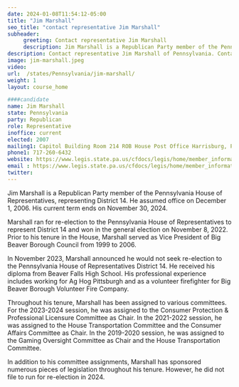 ```yaml
---
date: 2024-01-08T11:54:12-05:00
title: "Jim Marshall"
seo_title: "contact representative Jim Marshall"
subheader:
     greeting: Contact representative Jim Marshall
     description: Jim Marshall is a Republican Party member of the Pennsylvania House of Representatives, representing District 14. He assumed office on December 1, 2006. His current term ends on November 30, 2024.
description: Contact representative Jim Marshall of Pennsylvania. Contact information for Jim Marshall includes email address, phone number, and mailing address.
image: jim-marshall.jpeg
video:
url:  /states/Pennsylvania/jim-marshall/
weight: 1
layout: course_home

####candidate
name: Jim Marshall
state: Pennsylvania
party: Republican
role: Representative
inoffice: current
elected: 2007
mailing1: Capitol Building Room 214 ROB House Post Office Harrisburg, PA 17120
phone1: 717-260-6432
website: https://www.legis.state.pa.us/cfdocs/legis/home/member_information/House_bio.cfm?id=1086/
email : https://www.legis.state.pa.us/cfdocs/legis/home/member_information/House_bio.cfm?id=1086/
twitter:
---
```


Jim Marshall is a Republican Party member of the Pennsylvania House of Representatives, representing District 14. He assumed office on December 1, 2006. His current term ends on November 30, 2024.

Marshall ran for re-election to the Pennsylvania House of Representatives to represent District 14 and won in the general election on November 8, 2022. Prior to his tenure in the House, Marshall served as Vice President of Big Beaver Borough Council from 1999 to 2006.

In November 2023, Marshall announced he would not seek re-election to the Pennsylvania House of Representatives District 14. He received his diploma from Beaver Falls High School. His professional experience includes working for Ag Hog Pittsburgh and as a volunteer firefighter for Big Beaver Borough Volunteer Fire Company.

Throughout his tenure, Marshall has been assigned to various committees. For the 2023-2024 session, he was assigned to the Consumer Protection & Professional Licensure Committee as Chair. In the 2021-2022 session, he was assigned to the House Transportation Committee and the Consumer Affairs Committee as Chair. In the 2019-2020 session, he was assigned to the Gaming Oversight Committee as Chair and the House Transportation Committee.

In addition to his committee assignments, Marshall has sponsored numerous pieces of legislation throughout his tenure. However, he did not file to run for re-election in 2024.
